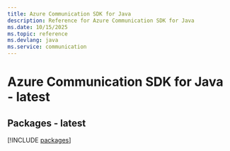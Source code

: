 ```yaml
---
title: Azure Communication SDK for Java
description: Reference for Azure Communication SDK for Java
ms.date: 10/15/2025
ms.topic: reference
ms.devlang: java
ms.service: communication
---
```

# Azure Communication SDK for Java - latest
## Packages - latest
[!INCLUDE [packages](communication-index.md)]